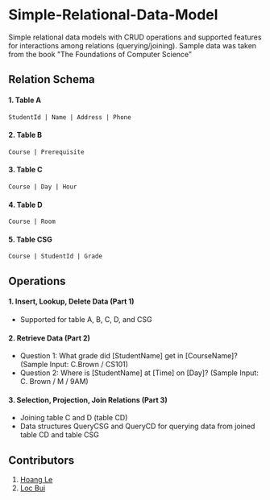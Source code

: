 # Simple-Relational-Data-Model
Simple relational data models with CRUD operations and supported features for interactions among relations (querying/joining). Sample data was taken from the book "The Foundations of Computer Science"

## Relation Schema
#### 1. Table A
```
StudentId | Name | Address | Phone
```
#### 2. Table B
```
Course | Prerequisite
```
#### 3. Table C
```
Course | Day | Hour
```
#### 4. Table D
```
Course | Room
```
#### 5. Table CSG
```
Course | StudentId | Grade
```

## Operations
#### 1. Insert, Lookup, Delete Data (Part 1)
- Supported for table A, B, C, D, and CSG
#### 2. Retrieve Data (Part 2)
- Question 1: What grade did [StudentName] get in [CourseName]? (Sample Input: C.Brown / CS101)
- Question 2: Where is [StudentName] at [Time] on [Day]? (Sample Input: C. Brown / M / 9AM)
#### 3. Selection, Projection, Join Relations (Part 3)
- Joining table C and D (table CD) 
- Data structures QueryCSG and QueryCD for querying data from joined table CD and table CSG

## Contributors
1. [Hoang Le](https://github.com/Soos99)
2. [Loc Bui](https://github.com/hekl0)
